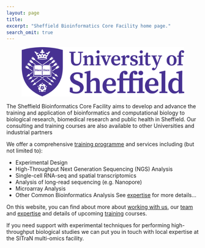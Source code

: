 ```yaml
---
layout: page
title: 
excerpt: "Sheffield Bioinformatics Core Facility home page."
search_omit: true
---
```


<p style="text-align:center;">
  <img src="/images/UniversityofSheffieldLogo_Landscape_Violet_CMYK.png" width="425">
</p>

The Sheffield Bioinformatics Core Facility aims to develop and advance the training and application of bioinformatics and computational biology to biological research, biomedical research and public health in Sheffield. Our consulting and training courses are also available to other Universities and industrial partners

We offer a comprehensive [training programme](https://sbc.shef.ac.uk/training) and services including (but not limited to):

- Experimental Design
- High-Throughput Next Generation Sequencing (NGS) Analysis
- Single-cell RNA-seq and spatial transcriptomics
- Analysis of long-read sequencing (e.g. Nanopore)
- Microarray Analysis
- Other Common Bioinformatics Analysis
See [expertise](https://sbc.shef.ac.uk/expertise) for more details...

On this website, you can find about more about [working with us](https://sbc.shef.ac.uk/policies), our [team](https://sbc.shef.ac.uk/team) and [expertise](https://sbc.shef.ac.uk/expertise) and details of upcoming [training](https://sbc.shef.ac.uk/training) courses.

If you need support with experimental techniques for performing high-throughput biological studies we can put you in touch with local expertise at the SITraN multi-omics facility.

